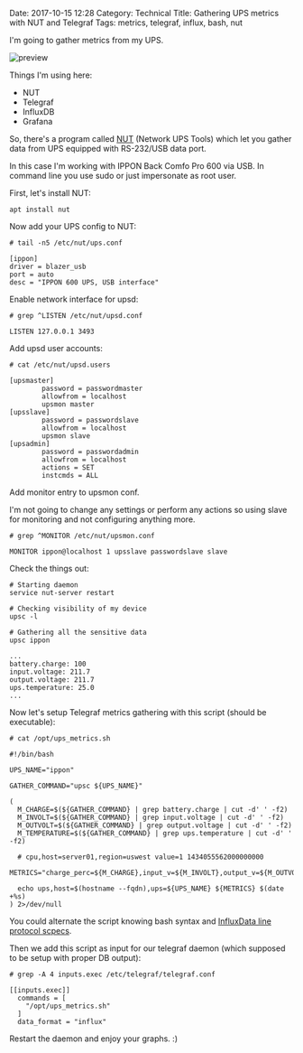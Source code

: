 Date: 2017-10-15 12:28
Category: Technical
Title: Gathering UPS metrics with NUT and Telegraf
Tags: metrics, telegraf, influx, bash, nut

I'm going to gather metrics from my UPS.

![preview]({filename}/media/ups_metrics.png)

Things I'm using here:

- NUT
- Telegraf
- InfluxDB
- Grafana

So, there's a program called [NUT](http://networkupstools.org/) (Network UPS Tools) which let you gather data from UPS equipped with RS-232/USB data port.

In this case I'm working with IPPON Back Comfo Pro 600 via USB. In command line you use sudo or just impersonate as root user.

First, let's install NUT:

```
apt install nut
```

Now add your UPS config to NUT:

```
# tail -n5 /etc/nut/ups.conf

[ippon]
driver = blazer_usb
port = auto
desc = "IPPON 600 UPS, USB interface"
```

Enable network interface for upsd:

```
# grep ^LISTEN /etc/nut/upsd.conf

LISTEN 127.0.0.1 3493
```

Add upsd user accounts:

```
# cat /etc/nut/upsd.users

[upsmaster]
        password = passwordmaster
        allowfrom = localhost
        upsmon master
[upsslave]
        password = passwordslave
        allowfrom = localhost
        upsmon slave
[upsadmin]
        password = passwordadmin
        allowfrom = localhost
        actions = SET
        instcmds = ALL
```

Add monitor entry to upsmon conf.


I'm not going to change any settings or perform any actions so using slave for monitoring and not configuring anything more.

```
# grep ^MONITOR /etc/nut/upsmon.conf

MONITOR ippon@localhost 1 upsslave passwordslave slave
```

Check the things out:

```
# Starting daemon
service nut-server restart

# Checking visibility of my device
upsc -l

# Gathering all the sensitive data
upsc ippon

...
battery.charge: 100
input.voltage: 211.7
output.voltage: 211.7
ups.temperature: 25.0
...
```

Now let's setup Telegraf metrics gathering with this script (should be executable):

```
# cat /opt/ups_metrics.sh

#!/bin/bash

UPS_NAME="ippon"

GATHER_COMMAND="upsc ${UPS_NAME}"

(
  M_CHARGE=$(${GATHER_COMMAND} | grep battery.charge | cut -d' ' -f2)
  M_INVOLT=$(${GATHER_COMMAND} | grep input.voltage | cut -d' ' -f2)
  M_OUTVOLT=$(${GATHER_COMMAND} | grep output.voltage | cut -d' ' -f2)
  M_TEMPERATURE=$(${GATHER_COMMAND} | grep ups.temperature | cut -d' ' -f2)

  # cpu,host=server01,region=uswest value=1 1434055562000000000
  METRICS="charge_perc=${M_CHARGE},input_v=${M_INVOLT},output_v=${M_OUTVOLT},temp=${M_TEMPERATURE}"

  echo ups,host=$(hostname --fqdn),ups=${UPS_NAME} ${METRICS} $(date +%s)
) 2>/dev/null
```

You could alternate the script knowing bash syntax and [InfluxData line protocol scpecs](https://docs.influxdata.com/influxdb/v1.3/write_protocols/line_protocol_tutorial/).

Then we add this script as input for our telegraf daemon (which supposed to be setup with proper DB output):

```
# grep -A 4 inputs.exec /etc/telegraf/telegraf.conf

[[inputs.exec]]
  commands = [
    "/opt/ups_metrics.sh"
  ]
  data_format = "influx"
```

Restart the daemon and enjoy your graphs. :)
